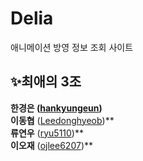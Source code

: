 # Delia
애니메이션 방영 정보 조회 사이트

## ✨최애의 3조
**한경은 ([hankyungeun](https://github.com/hankyungeun))** <br>
**이동협** ([Leedonghyeob](https://github.com/Leedonghyeob))** <br>
**류연우** ([ryu5110](https://github.com/ryu5110))** <br>
**이오재** ([ojlee6207](https://github.com/ojlee6207))** <br>

